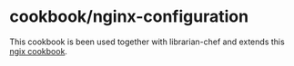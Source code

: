# cookbook/nginx-configuration

This cookbook is been used together with librarian-chef and extends this
[ngix cookbook](https://supermarket.chef.io/cookbooks/nginx).
